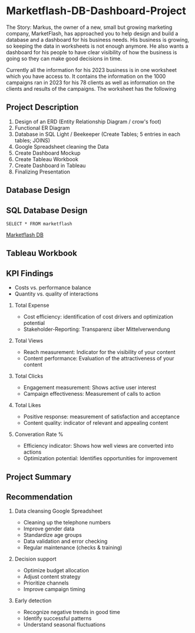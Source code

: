 # Marketflash-DB-Dashboard-Project

The Story:
Markus, the owner of a new, small but growing marketing company, MarketFlash, 
has approached you to help design and build a database and a dashboard for his business needs. 
His business is growing, so keeping the data in worksheets is not enough anymore. 
He also wants a dashboard for his people to have clear visibility of how the business is going so they can make good decisions in time.

Currently all the information for his 2023 business is in one worksheet which you have access to. 
It contains the information on the 1000 campaigns ran in 2023 for his 78 clients as well as information 
on the clients and results of the campaigns. The worksheet has the following 

## Project Description

1. Design of an ERD (Entity Relationship Diagram / crow's foot)
2. Functional ER Diagram
3. Database in SQL Light / Beekeeper (Create Tables; 5 entries in each tables; JOINS)
4. Google Spreadsheet cleaning the Data
5. Create Dashboard Mockup
6. Create Tableau Workbook
7. Create Dashboard in Tableau
8. Finalizing Presentation

## Database Design 


## SQL Database Design
`SELECT *
FROM marketflash`

[Marketflash DB](https://github.com/akms2411/Marketflash-DB-Dashboard-Project/blob/main/sql_db/Mini%20Projekt.db)

## Tableau Workbook


## KPI Findings

- Costs vs. performance balance
- Quantity vs. quality of interactions

1. Total Expense
   
   - Cost efficiency: identification of cost drivers and optimization potential
   - Stakeholder-Reporting: Transparenz über Mittelverwendung
     
2. Total Views
   
   - Reach measurement: Indicator for the visibility of your content
   - Content performance: Evaluation of the attractiveness of your content
     
3. Total Clicks
   - Engagement measurement: Shows active user interest
   - Campaign effectiveness: Measurement of calls to action
     
4. Total Likes
   - Positive response: measurement of satisfaction and acceptance
   - Content quality: indicator of relevant and appealing content
     
5. Converation Rate %
   - Efficiency indicator: Shows how well views are converted into actions
   - Optimization potential: Identifies opportunities for improvement


## Project Summary


## Recommendation

1. Data cleansing Google Spreadsheet
   
   - Cleaning up the telephone numbers
   - Improve gender data
   - Standardize age groups
   - Data validation and error checking
   - Regular maintenance (checks & training)
   
2. Decision support

   - Optimize budget allocation
   - Adjust content strategy
   - Prioritize channels
   - Improve campaign timing

3. Early detection

   - Recognize negative trends in good time
   - Identify successful patterns
   - Understand seasonal fluctuations
